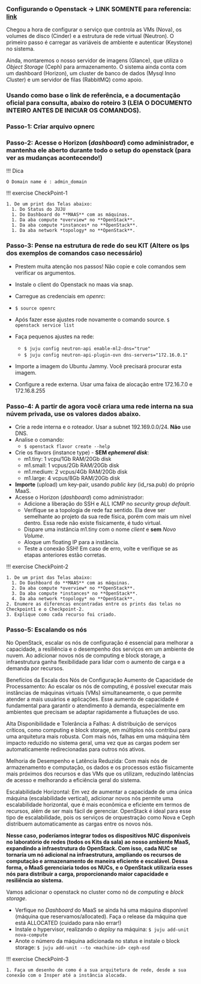 
### Configurando o Openstack -> LINK SOMENTE para referencia: [link](https://docs.openstack.org/project-deploy-guide/charm-deployment-guide/latest/configure-openstack.html)

Chegou a hora de configurar o serviço que controla as VMs (Nova), os volumes de disco (Cinder) e a estrutura de rede virtual (Neutron). O primeiro passo é carregar as variáveis de ambiente e autenticar (Keystone) no sistema.

Ainda, montaremos o nosso servidor de imagens (Glance), que utiliza o *Object Storage* (Ceph) para armazenamento. O sistema ainda conta com um dashboard (Horizon), um cluster de banco de dados (Mysql Inno Cluster) e um servidor de filas (RabbitMQ) como apoio.

### Usando como **base** o link de referência, e a documentação oficial para consulta, abaixo do roteiro 3 (LEIA O DOCUMENTO INTEIRO ANTES DE INICIAR OS COMANDOS).

### Passo-1: Criar arquivo opnerc

### Passo-2: Acesse o Horizon (*dashboard*) como administrador, e mantenha ele aberto durante todo o setup do openstack (para ver as mudanças acontecendo!)

!!! Dica

    O Domain name é : admin_domain


!!! exercise
    CheckPoint-1


    1. De um print das Telas abaixo:
      1. Do Status do JUJU
      1. Do Dashboard do **MAAS** com as máquinas.
      1. Da aba compute *overview* no **OpenStack**.
      1. Da aba compute *instances* no **OpenStack**.
      1. Da aba network *topology* no **OpenStack**.

### Passo-3: Pense na estrutura de rede do seu KIT (Altere os Ips dos exemplos de comandos caso necessário) 
  * Prestem muita atenção nos passos! Não copie e cole comandos sem verificar os argumentos.
  * Instale o client do Openstack no maas via snap.
  * Carregue as credenciais em *openrc*:

  * ```$ source openrc```

  * Após fazer esse ajustes rode novamente o comando source.
  ```$ openstack service list```
  * Faça pequenos ajustes na rede:

    * ```$ juju config neutron-api enable-ml2-dns="true"```
    * ```$ juju config neutron-api-plugin-ovn dns-servers="172.16.0.1"```

  * Importe a imagem do Ubuntu Jammy. Você precisará procurar esta imagem.
  * Configure a rede externa. Usar uma faixa de alocação entre 172.16.7.0 e 172.16.8.255
  
### Passo-4: A partir de agora você criara uma rede interna na sua núvem privada, use os valores dados abaixo.
  * Crie a rede interna e o roteador. Usar a subnet 192.169.0.0/24. **Não** use DNS.
  * Analise o comando:
    * ```$ openstack flavor create --help```
  * Crie os flavors (instance type) - **SEM *ephemeral disk***:
    * m1.tiny: 1 vcpu/1Gb RAM/20Gb disk
    * m1.small: 1 vcpus/2Gb RAM/20Gb disk
    * m1.medium: 2 vcpus/4Gb RAM/20Gb disk
    * m1.large: 4 vcpus/8Gb RAM/20Gb disk
  * **Importe** (upload) um key-pair, usando *public key* (id_rsa.pub) do próprio MaaS.
* Acesse o Horizon (*dashboard*) como administrador:
  * Adicione a liberação do SSH e ALL ICMP no *security group default*.
  * Verifique se a topologia de rede faz sentido. Ela deve ser semelhante ao projeto da sua rede física, porém com mais um nível dentro. Essa rede não existe fisicamente, é tudo virtual.
  * Dispare uma instância m1.tiny com o nome *client* e **sem** *Novo Volume*.
  * Aloque um floating IP para a instância.
  * Teste a conexão SSH! Em caso de erro, volte e verifique se as etapas anteriores estão corretas.


!!! exercise
    CheckPoint-2


    1. De um print das Telas abaixo:
      1. Do Dashboard do **MAAS** com as máquinas.
      2. Da aba compute *overview* no **OpenStack**.
      3. Da aba compute *instances* no **OpenStack**.
      4. Da aba network *topology* no **OpenStack**.
    2. Enumere as diferencas encontradas entre os prints das telas no Checkpoint1 e o Checkpoint-2.
    3. Explique como cada recurso foi criado.   



### Passo-5: Escalando os nós

No OpenStack, escalar os nós de configuração é essencial para melhorar a capacidade, a resiliência e o desempenho dos serviços em um ambiente de nuvem. Ao adicionar novos nós de computing e block storage, a infraestrutura ganha flexibilidade para lidar com o aumento de carga e a demanda por recursos.

Benefícios da Escala dos Nós de Configuração
Aumento de Capacidade de Processamento: Ao escalar os nós de computing, é possível executar mais instâncias de máquinas virtuais (VMs) simultaneamente, o que permite atender a mais usuários e aplicações. Esse aumento de capacidade é fundamental para garantir o atendimento à demanda, especialmente em ambientes que precisam se adaptar rapidamente a flutuações de uso.

Alta Disponibilidade e Tolerância a Falhas: A distribuição de serviços críticos, como computing e block storage, em múltiplos nós contribui para uma arquitetura mais robusta. Com mais nós, falhas em uma máquina têm impacto reduzido no sistema geral, uma vez que as cargas podem ser automaticamente redirecionadas para outros nós ativos.

Melhoria de Desempenho e Latência Reduzida: Com mais nós de armazenamento e computação, os dados e os processos estão fisicamente mais próximos dos recursos e das VMs que os utilizam, reduzindo latências de acesso e melhorando a eficiência geral do sistema.

Escalabilidade Horizontal: Em vez de aumentar a capacidade de uma única máquina (escalabilidade vertical), adicionar novos nós permite uma escalabilidade horizontal, que é mais econômica e eficiente em termos de recursos, além de ser mais fácil de gerenciar. OpenStack é ideal para esse tipo de escalabilidade, pois os serviços de orquestração como Nova e Ceph distribuem automaticamente as cargas entre os novos nós.

**Nesse caso, poderíamos integrar todos os dispositivos NUC disponíveis no laboratório de redes (todos os Kits da sala) ao nosso ambiente MaaS, expandindo a infraestrutura do OpenStack. Com isso, cada NUC se tornaria um nó adicional na infraestrutura, ampliando os recursos de computação e armazenamento de maneira eficiente e escalável. Dessa forma, o MaaS gerenciaria todos os NUCs, e o OpenStack utilizaria esses nós para distribuir a carga, proporcionando maior capacidade e resiliência ao sistema.**


Vamos adicionar o openstack no cluster como nó de *computing* e *block storage*.

* Verfique no *Dashboard* do MaaS se ainda há uma máquina disponível (máquina que reservamos/allocated). Faça o release da máquina que está ALLOCATED (cuidado para não errar!)
* Instale o hypervisor, realizando o *deploy* na máquina:
  ```$ juju add-unit nova-compute```
* Anote o número da máquina adicionada no status e instale o block storage:
  ```$ juju add-unit --to <machine-id> ceph-osd```


!!! exercise
    CheckPoint-3

    1. Faça um desenho de como é a sua arquitetura de rede, desde a sua conexão com o Insper até a instância alocada.

